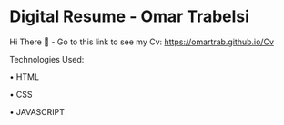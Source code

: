 # Digital Resume - Omar Trabelsi
Hi There 👋 - Go to this link to see my Cv: https://omartrab.github.io/Cv

Technologies Used:

•	HTML

•	CSS

•	JAVASCRIPT
